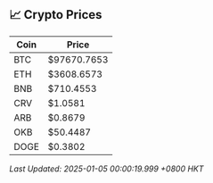 ## 📈 Crypto Prices

| Coin | Price |
| ---- | ----- |
| BTC | $97670.7653 |
| ETH | $3608.6573 |
| BNB | $710.4553 |
| CRV | $1.0581 |
| ARB | $0.8679 |
| OKB | $50.4487 |
| DOGE | $0.3802 |

_Last Updated: 2025-01-05 00:00:19.999 +0800 HKT_